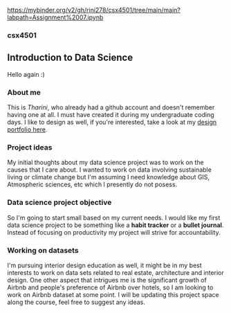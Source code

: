 https://mybinder.org/v2/gh/rini278/csx4501/tree/main/main?labpath=Assignment%2007.ipynb

### csx4501
## Introduction to Data Science

Hello again :)

### About me
This is *Tharini*, who already had a github account and doesn't remember having one at all. I must have created it during my undergraduate coding days. I like to design as well,
if you're interested, take a look at my [design portfolio here](https://tharini.myportfolio.com/).

### Project ideas
My initial thoughts about my data science project was to work on the causes that I care about. I wanted to work on data involving sustainable living or climate change but I'm assuming I need knowledge about GIS, Atmospheric sciences, etc which I presently do not posess.

###  Data science project objective
So I'm going to start small based on my current needs. I would like my first data science project to be something like a **habit tracker** or a **bullet journal**. Instead of focusing on productivity my project will strive for accountability. 

###  Working on datasets
I'm pursuing interior design education as well, it might be in my best interests to work on data sets related to real estate, architecture and interior design. One other aspect that intrigues me is the significant growth of Airbnb and people's preference of Airbnb over hotels, so I am looking to work on Airbnb dataset at some point. I will be updating this project space along the course, feel free to suggest any ideas.

